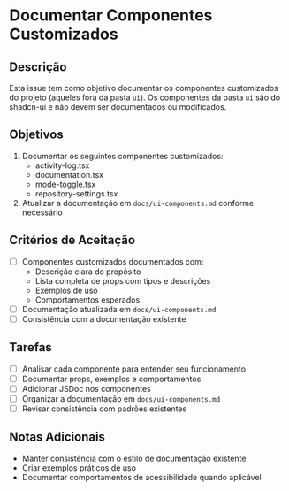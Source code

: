 # Documentar Componentes Customizados

## Descrição

Esta issue tem como objetivo documentar os componentes customizados do projeto (aqueles fora da pasta `ui`). Os componentes da pasta `ui` são do shadcn-ui e não devem ser documentados ou modificados.

## Objetivos

1. Documentar os seguintes componentes customizados:
   - activity-log.tsx
   - documentation.tsx
   - mode-toggle.tsx
   - repository-settings.tsx
2. Atualizar a documentação em `docs/ui-components.md` conforme necessário

## Critérios de Aceitação

- [ ] Componentes customizados documentados com:
  - Descrição clara do propósito
  - Lista completa de props com tipos e descrições
  - Exemplos de uso
  - Comportamentos esperados
- [ ] Documentação atualizada em `docs/ui-components.md`
- [ ] Consistência com a documentação existente

## Tarefas

- [ ] Analisar cada componente para entender seu funcionamento
- [ ] Documentar props, exemplos e comportamentos
- [ ] Adicionar JSDoc nos componentes
- [ ] Organizar a documentação em `docs/ui-components.md`
- [ ] Revisar consistência com padrões existentes

## Notas Adicionais

- Manter consistência com o estilo de documentação existente
- Criar exemplos práticos de uso
- Documentar comportamentos de acessibilidade quando aplicável
